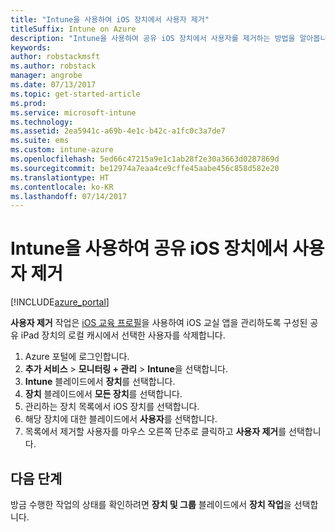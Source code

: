 ```yaml
---
title: "Intune을 사용하여 iOS 장치에서 사용자 제거"
titleSuffix: Intune on Azure
description: "Intune을 사용하여 공유 iOS 장치에서 사용자를 제거하는 방법을 알아봅니다.\""
keywords: 
author: robstackmsft
ms.author: robstack
manager: angrobe
ms.date: 07/13/2017
ms.topic: get-started-article
ms.prod: 
ms.service: microsoft-intune
ms.technology: 
ms.assetid: 2ea5941c-a69b-4e1c-b42c-a1fc0c3a7de7
ms.suite: ems
ms.custom: intune-azure
ms.openlocfilehash: 5ed66c47215a9e1c1ab28f2e30a3663d0287869d
ms.sourcegitcommit: be12974a7eaa4ce9cffe45aabe456c858d582e20
ms.translationtype: HT
ms.contentlocale: ko-KR
ms.lasthandoff: 07/14/2017
---
```

# <a name="remove-a-user-from-a-shared-ios-device-with-intune"></a>Intune을 사용하여 공유 iOS 장치에서 사용자 제거


[!INCLUDE[azure_portal](./includes/azure_portal.md)]

**사용자 제거** 작업은 [iOS 교육 프로필](education-settings-configure-ios.md)을 사용하여 iOS 교실 앱을 관리하도록 구성된 공유 iPad 장치의 로컬 캐시에서 선택한 사용자를 삭제합니다. 

1. Azure 포털에 로그인합니다.
2. **추가 서비스** > **모니터링 + 관리** > **Intune**을 선택합니다.
3. **Intune** 블레이드에서 **장치**를 선택합니다.
4. **장치** 블레이드에서 **모든 장치**를 선택합니다.
5. 관리하는 장치 목록에서 iOS 장치를 선택합니다.
6. 해당 장치에 대한 블레이드에서 **사용자**를 선택합니다.
7. 목록에서 제거할 사용자를 마우스 오른쪽 단추로 클릭하고 **사용자 제거**를 선택합니다.

## <a name="next-steps"></a>다음 단계

방금 수행한 작업의 상태를 확인하려면 **장치 및 그룹** 블레이드에서 **장치 작업**을 선택합니다.
